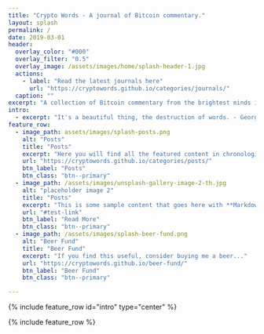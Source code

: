 ```yaml
---
title: "Crypto Words - A journal of Bitcoin commentary."
layout: splash
permalink: /
date: 2019-03-01
header:
  overlay_color: "#000"
  overlay_filter: "0.5"
  overlay_image: /assets/images/home/splash-header-1.jpg
  actions:
    - label: "Read the latest journals here"
      url: "https://cryptowords.github.io/categories/journals/"
  caption: ""
excerpt: "A collection of Bitcoin commentary from the brightest minds in the crypto community."
intro: 
  - excerpt: "It's a beautiful thing, the destruction of words. - George Orwell"
feature_row:
  - image_path: assets/images/splash-posts.png
    alt: "Posts"
    title: "Posts"
    excerpt: "Here you will find all the featured content in chronological order. From there you can dig into authors and quarter posted."
    url: "https://cryptowords.github.io/categories/posts/"
    btn_label: "Posts"
    btn_class: "btn--primary"
  - image_path: /assets/images/unsplash-gallery-image-2-th.jpg
    alt: "placeholder image 2"
    title: "Posts"
    excerpt: "This is some sample content that goes here with **Markdown** formatting."
    url: "#test-link"
    btn_label: "Read More"
    btn_class: "btn--primary"
  - image_path: /assets/images/splash-beer-fund.png
    alt: "Beer Fund"
    title: "Beer Fund"
    excerpt: "If you find this useful, consider buying me a beer..."
    url: "https://cryptowords.github.io/beer-fund/"
    btn_label: "Beer Fund"
    btn_class: "btn--primary"

---
```


{% include feature_row id="intro" type="center" %}

{% include feature_row %}
